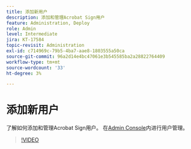 ```yaml
---
title: 添加新用户
description: 添加和管理Acrobat Sign用户
feature: Administration, Deploy
role: Admin
level: Intermediate
jira: KT-17584
topic-revisit: Administration
exl-id: c714969c-79b5-4ba7-aae8-1803555a50ca
source-git-commit: 96a2d14e4bc47061e3b545585ba2a28822764409
workflow-type: tm+mt
source-wordcount: '33'
ht-degree: 3%

---
```


# 添加新用户

了解如何添加和管理Acrobat Sign用户。 在[Admin Console](https://adminconsole.adobe.com/)内进行用户管理。

>[!VIDEO](https://video.tv.adobe.com/v/3453158?quality=12&learn=on&hidetitle=true)
